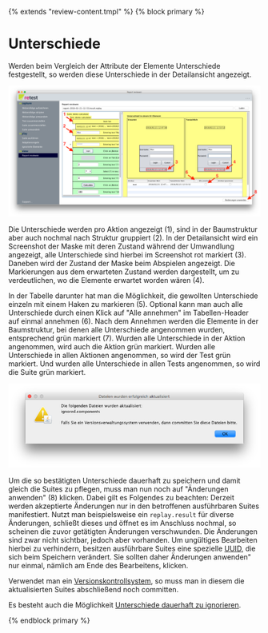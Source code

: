 {% extends "review-content.tmpl" %}
{% block primary %}

Unterschiede
============

Werden beim Vergleich der Attribute der Elemente Unterschiede festgestellt, so werden diese Unterschiede in der
Detailansicht angezeigt.

![GUI-Screenshot von ReView mit Unterschieden](ergebnisse-unterschiede-1.png)

Die Unterschiede werden pro Aktion angezeigt (1), sind in der Baumstruktur aber auch nochmal nach Struktur gruppiert
(2). In der Detailansicht wird ein Screenshot der Maske mit deren Zustand während der Umwandlung angezeigt, alle
Unterschiede sind hierbei im Screenshot rot markiert (3). Daneben wird der Zustand der Maske beim Abspielen angezeigt.
Die Markierungen aus dem erwarteten Zustand werden dargestellt, um zu verdeutlichen, wo die Elemente erwartet worden
wären (4).

In der Tabelle darunter hat man die Möglichkeit, die gewollten Unterschiede einzeln mit einem Haken zu markieren (5).
Optional kann man auch alle Unterschiede durch einen Klick auf "Alle annehmen" im Tabellen-Header auf einmal annehmen
(6). Nach dem Annehmen werden die Elemente in der Baumstruktur, bei denen alle Unterschiede angenommen wurden,
entsprechend grün markiert (7). Wurden alle Unterschiede in der Aktion angenommen, wird auch die Aktion grün markiert.
Wurden alle Unterschiede in allen Aktionen angenommen, so wird der Test grün markiert. Und wurden alle Unterschiede in
allen Tests angenommen, so wird die Suite grün markiert.

![GUI-Screenshot von ReView mit Unterschieden](ergebnisse-unterschiede-2.png)

Um die so bestätigten Unterschiede dauerhaft zu speichern und damit gleich die Suites zu pflegen, muss man nun noch auf
"Änderungen anwenden" (8) klicken. Dabei gilt es Folgendes zu beachten: Derzeit werden akzeptierte Änderungen nur in den
betroffenen ausführbaren Suites manifestiert. Nutzt man beispielsweise ein `replay.result` für diverse Änderungen,
schließt dieses und öffnet es im Anschluss nochmal, so scheinen die zuvor getätigten Änderungen verschwunden. Die
Änderungen sind zwar nicht sichtbar, jedoch aber vorhanden. Um ungültiges Bearbeiten hierbei zu verhindern, besitzen
ausführbare Suites eine spezielle [UUID](https://de.wikipedia.org/wiki/Universally_Unique_Identifier), die sich beim
Speichern verändert. Sie sollten daher Änderungen anwenden" nur einmal, nämlich am Ende des Bearbeitens, klicken.

Verwendet man ein [Versionskontrollsystem](../testprozess/prozess-mit-ci-server.md), so muss man in diesem die
aktualisierten Suites abschließend noch committen.

Es besteht auch die Möglichkeit [Unterschiede dauerhaft zu ignorieren](ui-elemente-ignorieren.md).

{% endblock primary %}
